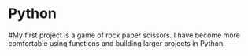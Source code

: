 # Python
#My first project is a game of rock paper scissors. I have become more comfortable using functions and building larger projects in Python.
